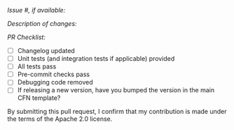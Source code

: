*Issue #, if available:*

*Description of changes:*

*PR Checklist:*

- [ ] Changelog updated
- [ ] Unit tests (and integration tests if applicable) provided
- [ ] All tests pass
- [ ] Pre-commit checks pass
- [ ] Debugging code removed
- [ ] If releasing a new version, have you bumped the version in the main CFN template?

By submitting this pull request, I confirm that my contribution is made under the terms of the Apache 2.0 license.
